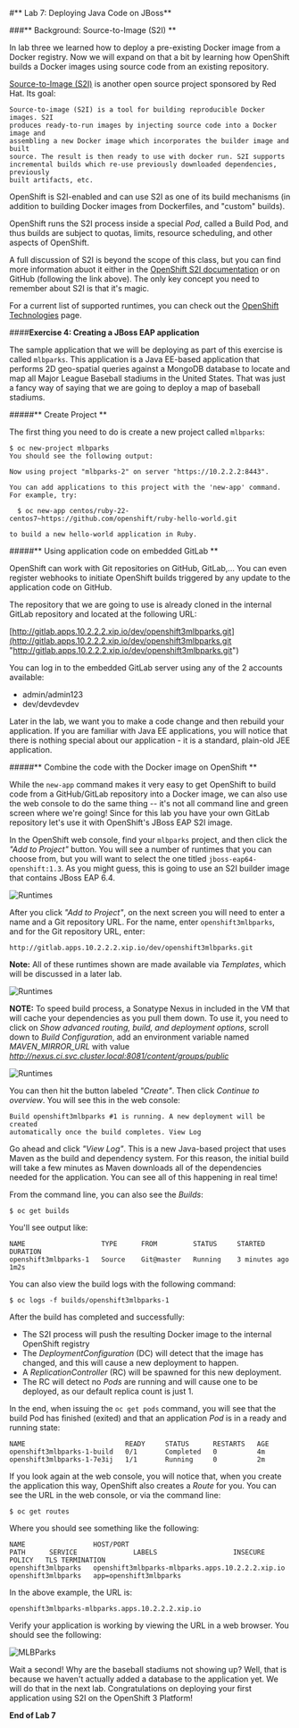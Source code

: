 #** Lab 7: Deploying Java Code on JBoss**

###** Background: Source-to-Image (S2I) **

In lab three we learned how to deploy a pre-existing Docker image from a Docker
registry. Now we will expand on that a bit by learning how OpenShift builds a
Docker images using source code from an existing repository.

[Source-to-Image (S2I)](https://github.com/openshift/source-to-image) is another
open source project sponsored by Red Hat. Its goal:

    Source-to-image (S2I) is a tool for building reproducible Docker images. S2I
    produces ready-to-run images by injecting source code into a Docker image and
    assembling a new Docker image which incorporates the builder image and built
    source. The result is then ready to use with docker run. S2I supports
    incremental builds which re-use previously downloaded dependencies, previously
    built artifacts, etc.

OpenShift is S2I-enabled and can use S2I as one of its build mechanisms (in
addition to building Docker images from Dockerfiles, and "custom" builds).

OpenShift runs the S2I process inside a special *Pod*, called a Build
Pod, and thus builds are subject to quotas, limits, resource scheduling, and
other aspects of OpenShift.

A full discussion of S2I is beyond the scope of this class, but you can find
more information abuot it either in the [OpenShift S2I
documentation](https://docs.openshift.com/enterprise/3.1/creating_images/s2i.html#overview)
or on GitHub (following the link above). The only key concept you need to
remember about S2I is that it's magic.

For a current list of supported runtimes, you can check out the [OpenShift
Technologies](https://enterprise.openshift.com/features/#technologies) page.

####**Exercise 4: Creating a JBoss EAP application**

The sample application that we will be deploying as part of this exercise is
called `mlbparks`.  This application is a Java EE-based application that
performs 2D geo-spatial queries against a MongoDB database to locate and map all
Major League Baseball stadiums in the United States. That was just a fancy way
of saying that we are going to deploy a map of baseball stadiums.

#####** Create Project **

The first thing you need to do is create a new project called `mlbparks`:

    $ oc new-project mlbparks
    You should see the following output:

    Now using project "mlbparks-2" on server "https://10.2.2.2:8443".

    You can add applications to this project with the 'new-app' command. For example, try:

      $ oc new-app centos/ruby-22-centos7~https://github.com/openshift/ruby-hello-world.git

    to build a new hello-world application in Ruby.


#####** Using application code on embedded GitLab **

OpenShift can work with Git repositories on GitHub, GitLab,... You can even register
webhooks to initiate OpenShift builds triggered by any update to the application
code on GitHub.

The repository that we are going to use is already cloned in the internal GitLab repository
and located at the following URL:

[http://gitlab.apps.10.2.2.2.xip.io/dev/openshift3mlbparks.git](http://gitlab.apps.10.2.2.2.xip.io/dev/openshift3mlbparks.git "http://gitlab.apps.10.2.2.2.xip.io/dev/openshift3mlbparks.git")

You can log in to the embedded GitLab server using any of the 2 accounts available:

- admin/admin123
- dev/devdevdev

Later in the lab, we want you to make a code change and then rebuild your application.
If you are familiar with Java EE applications, you will notice that there is
nothing special about our application - it is a standard, plain-old JEE
application.


#####** Combine the code with the Docker image on OpenShift **

While the `new-app` command makes it very easy to get OpenShift to build code
from a GitHub/GitLab repository into a Docker image, we can also use the web console to
do the same thing -- it's not all command line and green screen where we're
going! Since for this lab you have your own GitLab repository let's use it with
OpenShift's JBoss EAP S2I image.

In the OpenShift web console, find your `mlbparks` project, and then
click the *"Add to Project"* button. You will see a number of runtimes that you
can choose from, but you will want to select the one titled
`jboss-eap64-openshift:1.3`. As you might guess, this is going to use an S2I
builder image that contains JBoss EAP 6.4.

![Runtimes](images/runtimes.png)

After you click *"Add to Project"*, on the next screen you will need to enter a
name and a Git repository URL. For the name, enter `openshift3mlbparks`, and for
the Git repository URL, enter:

	http://gitlab.apps.10.2.2.2.xip.io/dev/openshift3mlbparks.git

**Note:** All of these runtimes shown are made available via *Templates*, which
will be discussed in a later lab.

![Runtimes](images/new_mlbparks_1.png)

**NOTE:** To speed build process, a Sonatype Nexus in included in the VM that will cache
your dependencies as you pull them down. To use it, you need to click on *Show advanced routing, build, and
deployment options*, scroll down to *Build Configuration*, add an environment variable named *MAVEN_MIRROR_URL*
with value *http://nexus.ci.svc.cluster.local:8081/content/groups/public*

![Runtimes](images/new_mlbparks_2.png)

You can then hit the button labeled *"Create"*. Then click *Continue to
overview*. You will see this in the web console:

    Build openshift3mlbparks #1 is running. A new deployment will be created
    automatically once the build completes. View Log

Go ahead and click *"View Log"*. This is a new Java-based project that uses
Maven as the build and dependency system.  For this reason, the initial build
will take a few minutes as Maven downloads all of the dependencies needed for
the application. You can see all of this happening in real time!

From the command line, you can also see the *Builds*:

    $ oc get builds

You'll see output like:

    NAME                   TYPE      FROM         STATUS     STARTED              DURATION
    openshift3mlbparks-1   Source    Git@master   Running    3 minutes ago        1m2s

You can also view the build logs with the following command:

	$ oc logs -f builds/openshift3mlbparks-1

After the build has completed and successfully:

* The S2I process will push the resulting Docker image to the internal OpenShift registry
* The *DeploymentConfiguration* (DC) will detect that the image has changed, and this
  will cause a new deployment to happen.
* A *ReplicationController* (RC) will be spawned for this new deployment.
* The RC will detect no *Pods* are running and will cause one to be deployed, as
    our default replica count is just 1.

In the end, when issuing the `oc get pods` command, you will see that the build Pod
has finished (exited) and that an application *Pod* is in a ready and running state:

    NAME                         READY     STATUS      RESTARTS   AGE
    openshift3mlbparks-1-build   0/1       Completed   0          4m
    openshift3mlbparks-1-7e3ij   1/1       Running     0          2m

If you look again at the web console, you will notice that, when you create the
application this way, OpenShift also creates a *Route* for you. You can see the
URL in the web console, or via the command line:

	$ oc get routes

Where you should see something like the following:

    NAME                 HOST/PORT                                                                    PATH      SERVICE              LABELS                   INSECURE POLICY   TLS TERMINATION
    openshift3mlbparks   openshift3mlbparks-mlbparks.apps.10.2.2.2.xip.io           openshift3mlbparks   app=openshift3mlbparks

In the above example, the URL is:

	openshift3mlbparks-mlbparks.apps.10.2.2.2.xip.io

Verify your application is working by viewing the URL in a web browser.  You should see the following:

![MLBParks](images/mlbparks1.png)


Wait a second!  Why are the baseball stadiums not showing up?  Well, that is
because we haven't actually added a database to the application yet.  We will do
that in the next lab. Congratulations on deploying your first application
using S2I on the OpenShift 3 Platform!

**End of Lab 7**

